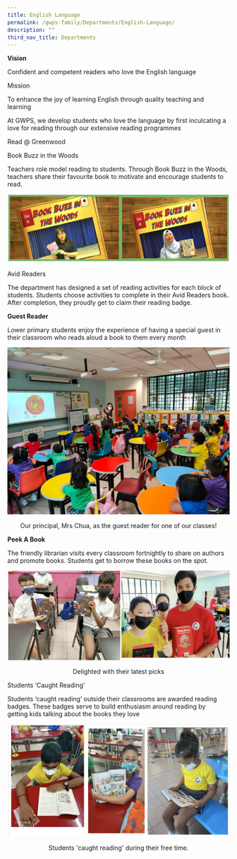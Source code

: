 ```yaml
---
title: English Language
permalink: /gwps-family/Departments/English-Language/
description: ""
third_nav_title: Departments
---
```

**Vision**  

Confident and competent readers who love the English language

  

Mission

To enhance the joy of learning English through quality teaching and learning 

  

At GWPS, we develop students who love the language by first inculcating a love for reading through our extensive reading programmes

  

Read @ Greenwood  

Book Buzz in the Woods

Teachers role model reading to students. Through Book Buzz in the Woods, teachers share their favourite book to motivate and encourage students to read.

![](/images/math27.png)

Avid Readers

The department has designed a set of reading activities for each block of students. Students choose activities to complete in their Avid Readers book. After completion, they proudly get to claim their reading badge.  

  

**Guest Reader**

Lower primary students enjoy the experience of having a special guest in their classroom who reads aloud a book to them every month

![](/images/math28.jpeg)

<center>Our principal, Mrs Chua, as the guest reader  for one of our classes!</center>

**Peek A Book**

The friendly librarian visits every classroom fortnightly to share on authors and promote books. Students get to borrow these books on the spot.  

![](/images/math29.png)

<center>Delighted with their latest picks</center>

Students ‘Caught Reading’  

Students ‘caught reading’ outside their classrooms are awarded reading badges. These badges serve to build enthusiasm around reading by getting kids talking about the books they love

![](/images/math30.png)

<center>Students 'caught reading' during their free time.</center>